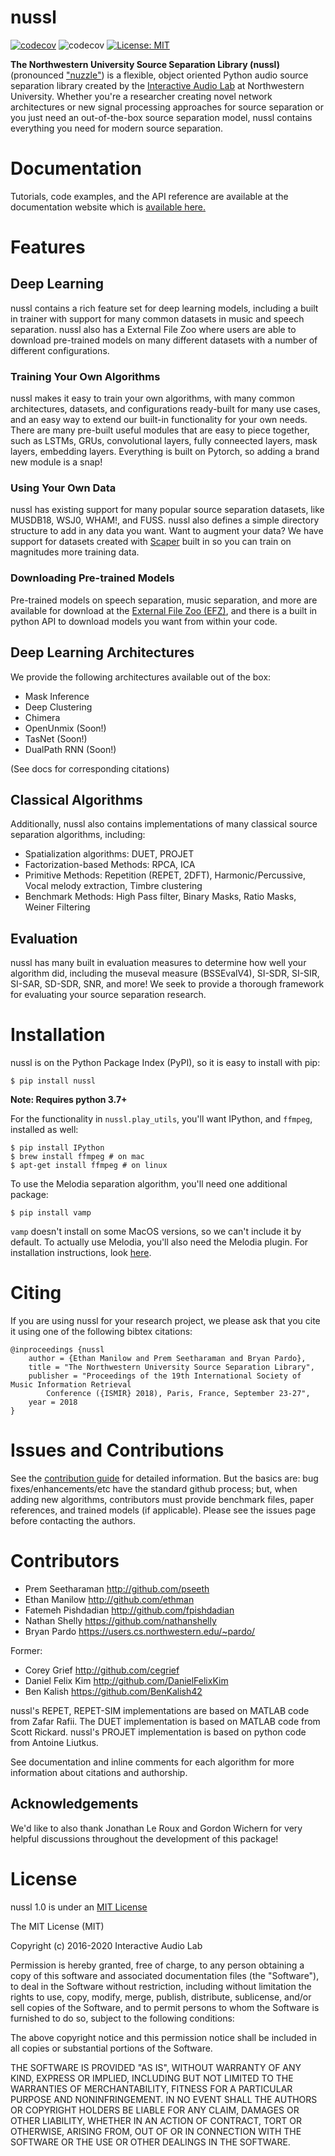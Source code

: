 # nussl

[![codecov](https://codecov.io/gh/nussl/nussl/branch/master/graph/badge.svg)](https://codecov.io/gh/interactiveaudiolab/nussl)
![codecov](https://github.com/nussl/nussl/workflows/Build/badge.svg)
[![License: MIT](https://img.shields.io/badge/License-MIT-yellow.svg)](https://opensource.org/licenses/MIT)


**The Northwestern University Source Separation Library (nussl)**
(pronounced ["nuzzle"](http://www.thefreedictionary.com/nuzzle)) is a flexible, object oriented
Python audio source separation library created by the 
[Interactive Audio Lab](http://music.cs.northwestern.edu/) 
at Northwestern University. Whether you're a researcher creating novel network architectures or new signal processing approaches for source separation or you just need an out-of-the-box source 
separation model, nussl contains everything you need for modern source separation.


# Documentation

Tutorials, code examples, and the API reference are available at the documentation
website which is [available here.](https://nussl.github.io/docs/)


# Features


## Deep Learning

nussl contains a rich feature set for deep learning models, including a 
built in trainer with support for many common datasets in music and speech separation.
nussl also has a External File Zoo where users are able to download pre-trained
models on many different datasets with a number of different configurations. 

### Training Your Own Algorithms

nussl makes it easy to train your own algorithms, with many common architectures,
datasets, and configurations ready-built for many use cases, and an easy way to
extend our built-in functionality for your own needs. There are many pre-built useful
modules that are easy to piece together, such as LSTMs, GRUs, convolutional layers,
fully conneected layers, mask layers, embedding layers. Everything is built on Pytorch, so adding a brand new module is a snap!

### Using Your Own Data

nussl has existing support for many popular source separation datasets, like MUSDB18,
WSJ0, WHAM!, and FUSS. nussl also defines a simple directory structure to add in any data you want.
Want to augment your data? We have support for datasets created with [Scaper](https://scaper.readthedocs.io/en/latest/index.html) built in so you
can train on magnitudes more training data. 

### Downloading Pre-trained Models

Pre-trained models on speech separation, music separation, and more are available
for download at the [External File Zoo (EFZ)](http://nussl.ci.northwestern.edu/),
and there is a built in python API to download models you want from within your code.

## Deep Learning Architectures

We provide the following architectures available out of the box:
* Mask Inference
* Deep Clustering
* Chimera
* OpenUnmix (Soon!)
* TasNet (Soon!)
* DualPath RNN (Soon!)

(See docs for corresponding citations)

## Classical Algorithms

Additionally, nussl also contains implementations of many classical source separation
algorithms, including:

* Spatialization algorithms: DUET, PROJET
* Factorization-based Methods: RPCA, ICA
* Primitive Methods: Repetition (REPET, 2DFT), Harmonic/Percussive, Vocal melody extraction, Timbre clustering
* Benchmark Methods: High Pass filter, Binary Masks, Ratio Masks, Weiner Filtering


## Evaluation

nussl has many built in evaluation measures to determine how well your algorithm did, including
the museval measure (BSSEvalV4), SI-SDR, SI-SIR, SI-SAR, SD-SDR, SNR, and more! We seek to 
provide a thorough framework for evaluating your source separation research.

# Installation


nussl is on the Python Package Index (PyPI), so it is easy to install with pip:

```
$ pip install nussl
```

**Note: Requires python 3.7+**

For the functionality in ``nussl.play_utils``, you'll want IPython, and ``ffmpeg``, installed as well:

```
$ pip install IPython
$ brew install ffmpeg # on mac
$ apt-get install ffmpeg # on linux
```

To use the Melodia separation algorithm, you'll need one additional package:

```
$ pip install vamp
```

`vamp` doesn't install on some MacOS versions, so we can't include it by default.
To actually use Melodia, you'll also need the Melodia plugin. For installation
instructions, look [here](https://github.com/justinsalamon/melodia_python_tutorial/blob/master/melodia_python_tutorial.ipynb).

# Citing

If you are using nussl for your research project, we please ask that you cite it using one of the 
following bibtex citations:

    @inproceedings {nussl
        author = {Ethan Manilow and Prem Seetharaman and Bryan Pardo},
        title = "The Northwestern University Source Separation Library",
        publisher = "Proceedings of the 19th International Society of Music Information Retrieval 
            Conference ({ISMIR} 2018), Paris, France, September 23-27",
        year = 2018
    }


# Issues and Contributions

See the [contribution guide](https://nussl.github.io/docs/contributing.html) for
detailed information. But the basics are: bug fixes/enhancements/etc have the standard github
process; but, when adding new algorithms, contributors must provide benchmark files, paper 
references, and trained models (if applicable). Please see the issues page before contacting the authors.

# Contributors

- Prem Seetharaman <http://github.com/pseeth>
- Ethan Manilow <http://github.com/ethman>
- Fatemeh Pishdadian <http://github.com/fpishdadian>
- Nathan Shelly <https://github.com/nathanshelly>
- Bryan Pardo <https://users.cs.northwestern.edu/~pardo/>

Former:

- Corey Grief <http://github.com/cegrief>
- Daniel Felix Kim <http://github.com/DanielFelixKim>
- Ben Kalish <https://github.com/BenKalish42>

nussl's REPET, REPET-SIM implementations are based on MATLAB code from Zafar Rafii. 
The DUET implementation is based on MATLAB code from Scott Rickard. 
nussl's PROJET implementation is based on python code from Antoine Liutkus.

See documentation and inline comments for each algorithm for more information about citations and authorship.

## Acknowledgements

We'd like to also thank Jonathan Le Roux and Gordon Wichern for very helpful discussions 
throughout the development of this package! 

# License

nussl 1.0 is under an [MIT License](https://opensource.org/licenses/MIT)

The MIT License (MIT)

Copyright (c) 2016-2020 Interactive Audio Lab

Permission is hereby granted, free of charge, to any person obtaining a copy of this software and 
associated documentation files (the "Software"), to deal in the Software without restriction, 
including without limitation the rights to use, copy, modify, merge, publish, distribute, 
sublicense, and/or sell copies of the Software, and to permit persons to whom the Software is
furnished to do so, subject to the following conditions:

The above copyright notice and this permission notice shall be included in all copies or 
substantial portions of the Software.

THE SOFTWARE IS PROVIDED "AS IS", WITHOUT WARRANTY OF ANY KIND, EXPRESS OR IMPLIED, INCLUDING BUT
NOT LIMITED TO THE WARRANTIES OF MERCHANTABILITY, FITNESS FOR A PARTICULAR PURPOSE AND 
NONINFRINGEMENT. IN NO EVENT SHALL THE AUTHORS OR COPYRIGHT HOLDERS BE LIABLE FOR ANY CLAIM, 
DAMAGES OR OTHER LIABILITY, WHETHER IN AN ACTION OF CONTRACT, TORT OR OTHERWISE, ARISING FROM, 
OUT OF OR IN CONNECTION WITH THE SOFTWARE OR THE USE OR OTHER DEALINGS IN THE SOFTWARE.
